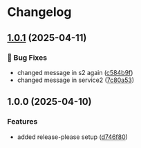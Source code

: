 # Changelog

## [1.0.1](https://github.com/elliehashemi/release-please-mono-repo-sample/compare/service2-v1.0.0...service2-v1.0.1) (2025-04-11)


### 🐛 Bug Fixes

* changed message in s2 again ([c584b9f](https://github.com/elliehashemi/release-please-mono-repo-sample/commit/c584b9fe9449e844ccdc94d2fd5a978670b2617b))
* changed message in service2 ([7c80a53](https://github.com/elliehashemi/release-please-mono-repo-sample/commit/7c80a535f5ce0b4497c45fb7db7880401f7a96ec))

## 1.0.0 (2025-04-10)


### Features

* added release-please setup ([d746f80](https://github.com/elliehashemi/release-please-mono-repo-sample/commit/d746f80918c27ecc3fe581f690f406c784a9e50e))
